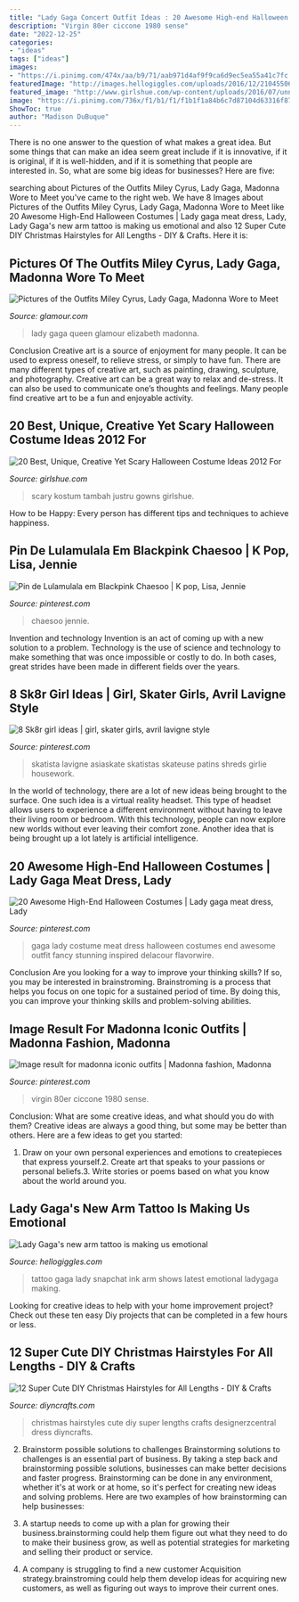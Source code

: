 ```yaml
---
title: "Lady Gaga Concert Outfit Ideas : 20 Awesome High-end Halloween Costumes"
description: "Virgin 80er ciccone 1980 sense"
date: "2022-12-25"
categories:
- "ideas"
tags: ["ideas"]
images:
- "https://i.pinimg.com/474x/aa/b9/71/aab971d4af9f9ca6d9ec5ea55a41c7fc.jpg"
featuredImage: "http://images.hellogiggles.com/uploads/2016/12/21045506/snapchat-.jpg"
featured_image: "http://www.girlshue.com/wp-content/uploads/2016/07/unnamed-file-3218.jpg"
image: "https://i.pinimg.com/736x/f1/b1/f1/f1b1f1a84b6c7d87104d63316f875ef9.jpg"
ShowToc: true
author: "Madison DuBuque"
---
```



There is no one answer to the question of what makes a great idea. But some things that can make an idea seem great include if it is innovative, if it is original, if it is well-hidden, and if it is something that people are interested in.  So, what are some big ideas for businesses? Here are five: 

	

		
searching about Pictures of the Outfits Miley Cyrus, Lady Gaga, Madonna Wore to Meet you've came to the right web. We have 8 Images about Pictures of the Outfits Miley Cyrus, Lady Gaga, Madonna Wore to Meet like 20 Awesome High-End Halloween Costumes | Lady gaga meat dress, Lady, Lady Gaga&#039;s new arm tattoo is making us emotional and also 12 Super Cute DIY Christmas Hairstyles for All Lengths - DIY &amp; Crafts. Here it is:
		
    
## Pictures Of The Outfits Miley Cyrus, Lady Gaga, Madonna Wore To Meet

<img loading=lazy src="http://media.glamour.com/photos/569663eeeaefd309768dbd94/master/pass/fashion-2015-09-lady-gaga-queen-elizabeth-dec-2009-main.jpg" onerror="this.onerror=null;this.src='https://tse4.mm.bing.net/th?id=OIP.mUr1wDvHw31p8fCkn-egEgHaKX&amp;pid=15.1';" alt="Pictures of the Outfits Miley Cyrus, Lady Gaga, Madonna Wore to Meet">

_Source: glamour.com_

>lady gaga queen glamour elizabeth madonna. 

	

Conclusion
Creative art is a source of enjoyment for many people. It can be used to express oneself, to relieve stress, or simply to have fun. There are many different types of creative art, such as painting, drawing, sculpture, and photography.
Creative art can be a great way to relax and de-stress. It can also be used to communicate one’s thoughts and feelings. Many people find creative art to be a fun and enjoyable activity.

    
## 20 Best, Unique, Creative Yet Scary Halloween Costume Ideas 2012 For

<img loading=lazy src="http://www.girlshue.com/wp-content/uploads/2016/07/unnamed-file-3218.jpg" onerror="this.onerror=null;this.src='https://tse3.mm.bing.net/th?id=OIP.UaQXLKJrW7ja8x7eya5bZwHaLH&amp;pid=15.1';" alt="20 Best, Unique, Creative Yet Scary Halloween Costume Ideas 2012 For">

_Source: girlshue.com_

>scary kostum tambah justru gowns girlshue. 

	

How to be Happy: Every person has different tips and techniques to achieve happiness.
 

    
## Pin De Lulamulala Em Blackpink Chaesoo | K Pop, Lisa, Jennie

<img loading=lazy src="https://i.pinimg.com/736x/f1/b1/f1/f1b1f1a84b6c7d87104d63316f875ef9.jpg" onerror="this.onerror=null;this.src='https://tse4.mm.bing.net/th?id=OIP.RNZyltxxOI-W3niAgqJ5YQHaJD&amp;pid=15.1';" alt="Pin de Lulamulala em Blackpink Chaesoo | K pop, Lisa, Jennie">

_Source: pinterest.com_

>chaesoo jennie. 

	

Invention and technology
Invention is an act of coming up with a new solution to a problem. Technology is the use of science and technology to make something that was once impossible or costly to do. In both cases, great strides have been made in different fields over the years.

    
## 8 Sk8r Girl Ideas | Girl, Skater Girls, Avril Lavigne Style

<img loading=lazy src="https://i.pinimg.com/474x/aa/b9/71/aab971d4af9f9ca6d9ec5ea55a41c7fc.jpg" onerror="this.onerror=null;this.src='https://tse2.mm.bing.net/th?id=OIP.IIF3aJe7IuDx0Umi6pq_WQAAAA&amp;pid=15.1';" alt="8 Sk8r girl ideas | girl, skater girls, avril lavigne style">

_Source: pinterest.com_

>skatista lavigne asiaskate skatistas skateuse patins shreds girlie housework. 

	

In the world of technology, there are a lot of new ideas being brought to the surface. One such idea is a virtual reality headset. This type of headset allows users to experience a different environment without having to leave their living room or bedroom. With this technology, people can now explore new worlds without ever leaving their comfort zone. Another idea that is being brought up a lot lately is artificial intelligence.

    
## 20 Awesome High-End Halloween Costumes | Lady Gaga Meat Dress, Lady

<img loading=lazy src="https://i.pinimg.com/736x/bf/f8/17/bff817a988216a78f977a7785843287b--holidays-halloween-halloween-stuff.jpg" onerror="this.onerror=null;this.src='https://tse3.mm.bing.net/th?id=OIP.0uEiQkMa2127dhKuXG1HpQHaS0&amp;pid=15.1';" alt="20 Awesome High-End Halloween Costumes | Lady gaga meat dress, Lady">

_Source: pinterest.com_

>gaga lady costume meat dress halloween costumes end awesome outfit fancy stunning inspired delacour flavorwire. 

	

Conclusion
Are you looking for a way to improve your thinking skills? If so, you may be interested in brainstroming. Brainstroming is a process that helps you focus on one topic for a sustained period of time. By doing this, you can improve your thinking skills and problem-solving abilities.

    
## Image Result For Madonna Iconic Outfits | Madonna Fashion, Madonna

<img loading=lazy src="https://i.pinimg.com/originals/16/6c/12/166c12f4a1867a0083fc3908efc93670.jpg" onerror="this.onerror=null;this.src='https://tse1.mm.bing.net/th?id=OIP.pEF1G_Q3PmH23xvyYeUIcgHaLF&amp;pid=15.1';" alt="Image result for madonna iconic outfits | Madonna fashion, Madonna">

_Source: pinterest.com_

>virgin 80er ciccone 1980 sense. 

	

Conclusion: What are some creative ideas, and what should you do with them?
Creative ideas are always a good thing, but some may be better than others. Here are a few ideas to get you started: 
1. Draw on your own personal experiences and emotions to createpieces that express yourself.2. Create art that speaks to your passions or personal beliefs.3. Write stories or poems based on what you know about the world around you.
    
## Lady Gaga&#039;s New Arm Tattoo Is Making Us Emotional

<img loading=lazy src="http://images.hellogiggles.com/uploads/2016/12/21045506/snapchat-.jpg" onerror="this.onerror=null;this.src='https://tse1.mm.bing.net/th?id=OIP.6FapbIAZ5fb_mxCvX8J8KAHaNL&amp;pid=15.1';" alt="Lady Gaga&#039;s new arm tattoo is making us emotional">

_Source: hellogiggles.com_

>tattoo gaga lady snapchat ink arm shows latest emotional ladygaga making. 

	

Looking for creative ideas to help with your home improvement project? Check out these ten easy Diy projects that can be completed in a few hours or less.

    
## 12 Super Cute DIY Christmas Hairstyles For All Lengths - DIY &amp; Crafts

<img loading=lazy src="http://www.diyncrafts.com/wp-content/uploads/2014/12/christmas-diy-hairstyles.png" onerror="this.onerror=null;this.src='https://tse3.mm.bing.net/th?id=OIP.LFgPqBKTfiyvMV7e90CmVgHaJx&amp;pid=15.1';" alt="12 Super Cute DIY Christmas Hairstyles for All Lengths - DIY &amp; Crafts">

_Source: diyncrafts.com_

>christmas hairstyles cute diy super lengths crafts designerzcentral dress diyncrafts. 

	

2. Brainstorm possible solutions to challenges
Brainstorming solutions to challenges is an essential part of business. By taking a step back and brainstorming possible solutions, businesses can make better decisions and faster progress. Brainstorming can be done in any environment, whether it's at work or at home, so it's perfect for creating new ideas and solving problems. Here are two examples of how brainstorming can help businesses: 
1. A startup needs to come up with a plan for growing their business.brainstorming could help them figure out what they need to do to make their business grow, as well as potential strategies for marketing and selling their product or service.

2. A company is struggling to find a new customer Acquisition strategy.brainstroming could help them develop ideas for acquiring new customers, as well as figuring out ways to improve their current ones.

